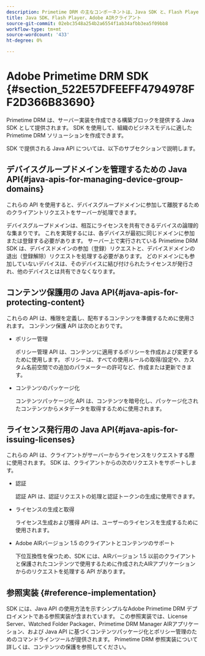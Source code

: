```yaml
---
description: Primetime DRM の主なコンポーネントは、Java SDK と、Flash PlayerおよびAdobe AIRクライアントランタイム環境で構成されます。
title: Java SDK、Flash Player、Adobe AIRクライアント
source-git-commit: 02ebc3548a254b2a6554f1ab34afbb3ea5f09bb8
workflow-type: tm+mt
source-wordcount: '433'
ht-degree: 0%

---
```


# Adobe Primetime DRM SDK {#section_522E57DFEEFF4794978FF2D366B83690}

Primetime DRM は、サーバー実装を作成できる構築ブロックを提供する Java SDK として提供されます。 SDK を使用して、組織のビジネスモデルに適した Primetime DRM ソリューションを作成できます。

SDK で提供される Java API については、以下のサブセクションで説明します。

## デバイスグループドメインを管理するための Java API{#java-apis-for-managing-device-group-domains}

これらの API を使用すると、デバイスグループドメインに参加して離脱するためのクライアントリクエストをサーバーが処理できます。

デバイスグループドメインは、相互にライセンスを共有できるデバイスの論理的な集まりです。 これを実現するには、各デバイスが最初に同じドメインに参加または登録する必要があります。 サーバー上で実行されている Primetime DRM SDK は、デバイスドメインの参加（登録）リクエストと、デバイスドメインの退出（登録解除）リクエストを処理する必要があります。 どのドメインにも参加していないデバイスは、そのデバイスに結び付けられたライセンスが発行され、他のデバイスとは共有できなくなります。

## コンテンツ保護用の Java API{#java-apis-for-protecting-content}

これらの API は、権限を定義し、配布するコンテンツを準備するために使用されます。 コンテンツ保護 API は次のとおりです。

* ポリシー管理

  ポリシー管理 API は、コンテンツに適用するポリシーを作成および変更するために使用します。 ポリシーは、すべての使用ルールの取得/設定や、カスタム名前空間での追加のパラメーターの許可など、作成または更新できます。

* コンテンツのパッケージ化

  コンテンツパッケージ化 API は、コンテンツを暗号化し、パッケージ化されたコンテンツからメタデータを取得するために使用されます。

## ライセンス発行用の Java API{#java-apis-for-issuing-licenses}

これらの API は、クライアントがサーバーからライセンスをリクエストする際に使用されます。 SDK は、クライアントからの次のリクエストをサポートします。

* 認証

  認証 API は、認証リクエストの処理と認証トークンの生成に使用できます。

* ライセンスの生成と取得

  ライセンス生成および獲得 API は、ユーザーのライセンスを生成するために使用されます。

* Adobe AIRバージョン 1.5 のクライアントとコンテンツのサポート

  下位互換性を保つため、SDK には、AIRバージョン 1.5 以前のクライアントと保護されたコンテンツで使用するために作成されたAIRアプリケーションからのリクエストを処理する API があります。

## 参照実装 {#reference-implementation}

SDK には、Java API の使用方法を示すシンプルなAdobe Primetime DRM デプロイメントである参照実装が含まれています。 この参照実装では、License Server、Watched Folder Packager、Primetime DRM Manager AIRアプリケーション、および Java API に基づくコンテンツパッケージ化とポリシー管理のためのコマンドラインツールが提供されます。 Primetime DRM 参照実装について詳しくは、コンテンツの保護を参照してください。
